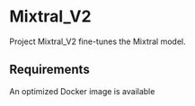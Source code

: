 # Mixtral_V2

Project Mixtral_V2 fine-tunes the Mixtral model.

## Requirements

An optimized Docker image is available 